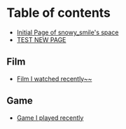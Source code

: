 # Table of contents

* [Initial Page of snowy\_smile's space](README.md)
* [TEST NEW PAGE](test-new-page.md)

## Film

* [Film I watched recently~~](film/film-i-watched-recently.md)

## Game

* [Game I played recently](game/game-i-played-recently.md)

